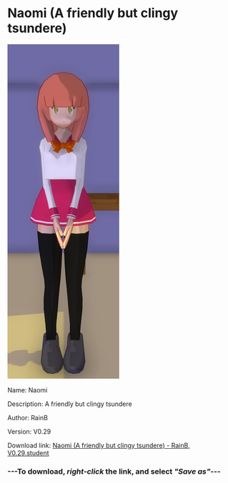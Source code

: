 # Naomi (A friendly but clingy tsundere)

<img src = "https://raw.githubusercontent.com/Arbiter1223/Daigaku-Gurashi-Custom-Students/master/Students/Files/Naomi%20(A%20friendly%20but%20clingy%20tsundere).png">

Name: Naomi

Description: A friendly but clingy tsundere

Author: RainB

Version: V0.29

Download link: <a href="https://raw.githubusercontent.com/Arbiter1223/Daigaku-Gurashi-Custom-Students/master/Students/Files/Naomi%20(A%20friendly%20but%20clingy%20tsundere)%20-%20RainB%2C%20V0.29.student">Naomi (A friendly but clingy tsundere) - RainB, V0.29.student</a>

### ---**To download, _right-click_ the link, and select _"Save as"_**---
